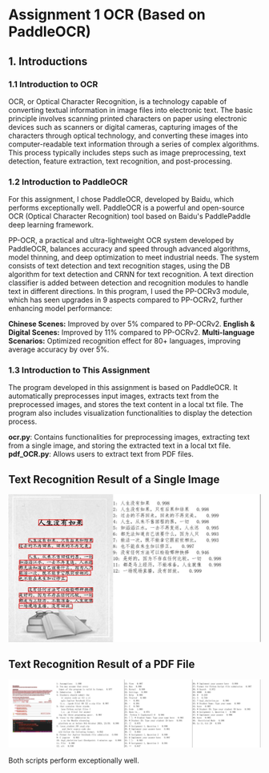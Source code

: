 # Assignment 1 OCR (Based on PaddleOCR)
## 1. Introductions
### 1.1 Introduction to OCR
OCR, or Optical Character Recognition, is a technology capable of converting textual information in image files into electronic text. The basic principle involves scanning printed characters on paper using electronic devices such as scanners or digital cameras, capturing images of the characters through optical technology, and converting these images into computer-readable text information through a series of complex algorithms. This process typically includes steps such as image preprocessing, text detection, feature extraction, text recognition, and post-processing.

### 1.2 Introduction to PaddleOCR
For this assignment, I chose PaddleOCR, developed by Baidu, which performs exceptionally well. PaddleOCR is a powerful and open-source OCR (Optical Character Recognition) tool based on Baidu's PaddlePaddle deep learning framework.

PP-OCR, a practical and ultra-lightweight OCR system developed by PaddleOCR, balances accuracy and speed through advanced algorithms, model thinning, and deep optimization to meet industrial needs. The system consists of text detection and text recognition stages, using the DB algorithm for text detection and CRNN for text recognition. A text direction classifier is added between detection and recognition modules to handle text in different directions. In this program, I used the PP-OCRv3 module, which has seen upgrades in 9 aspects compared to PP-OCRv2, further enhancing model performance:

**Chinese Scenes:** Improved by over 5% compared to PP-OCRv2.
**English & Digital Scenes:** Improved by 11% compared to PP-OCRv2.
**Multi-language Scenarios:** Optimized recognition effect for 80+ languages, improving average accuracy by over 5%.

### 1.3 Introduction to This Assignment
The program developed in this assignment is based on PaddleOCR. It automatically preprocesses input images, extracts text from the preprocessed images, and stores the text content in a local txt file. The program also includes visualization functionalities to display the detection process.

**ocr.py**: Contains functionalities for preprocessing images, extracting text from a single image, and storing the extracted text in a local txt file.
**pdf_OCR.py**: Allows users to extract text from PDF files.

## Text Recognition Result of a Single Image

![Text Recognition Result of a Single Image](test.jpg)

## Text Recognition Result of a PDF File

![Text Recognition Result of a PDF File](result_page_1.jpg)

Both scripts perform exceptionally well.
